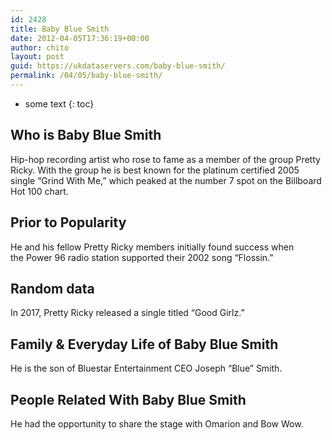 ```yaml
---
id: 2428
title: Baby Blue Smith
date: 2012-04-05T17:36:19+00:00
author: chito
layout: post
guid: https://ukdataservers.com/baby-blue-smith/
permalink: /04/05/baby-blue-smith/
---
```


* some text
{: toc}


## Who is  Baby Blue Smith
                  
                  
                  
Hip-hop recording artist who rose to fame as a member of the group Pretty Ricky. With the group he is best known for the platinum certified 2005 single &#8220;Grind With Me,&#8221; which peaked at the number 7 spot on the Billboard Hot 100 chart.
                  
                
                
                
## Prior to Popularity 
                  
                  
                  
He and his fellow Pretty Ricky members initially found success when the Power 96 radio station supported their 2002 song &#8220;Flossin.&#8221;
                  
                
                
                
## Random data 
                  
                  
                  
In 2017, Pretty Ricky released a single titled &#8220;Good Girlz.&#8221;
                  
                
                
                
## Family & Everyday Life of Baby Blue Smith
                  
                  
                  
He is the son of Bluestar Entertainment CEO Joseph &#8220;Blue&#8221; Smith.
                  
                
                
                
## People Related With  Baby Blue Smith
                  
                  
                  
He had the opportunity to share the stage with Omarion and Bow Wow.
                  
                
              
            
          
          
          
    
    
  
